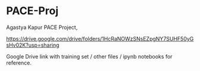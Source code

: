 # PACE-Proj

Agastya Kapur PACE Project,

https://drive.google.com/drive/folders/1HcRaNOWzSNsEZpgNY7SUHF50yGsHv02K?usp=sharing

Google Drive link with training set / other files / ipynb notebooks for reference.
